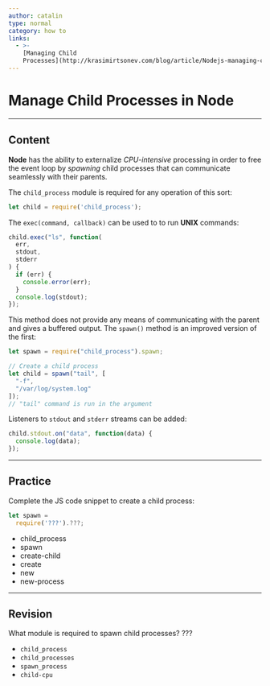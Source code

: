 ```yaml
---
author: catalin
type: normal
category: how to
links:
  - >-
    [Managing Child
    Processes](http://krasimirtsonev.com/blog/article/Nodejs-managing-child-processes-starting-stopping-exec-spawn){website}
---
```


# Manage Child Processes in Node


---

## Content

**Node** has the ability to externalize *CPU-intensive* processing in order to free the event loop by *spawning* child processes that can communicate seamlessly with their parents.

The `child_process` module is required for any operation of this sort:

```javascript
let child = require('child_process');
```

The `exec(command, callback)` can be used to to run **UNIX** commands:

```javascript
child.exec("ls", function(
  err,
  stdout,
  stderr
) {
  if (err) {
    console.error(err);
  }
  console.log(stdout);
});
```

This method does not provide any means of communicating with the parent and gives a buffered output. The `spawn()` method is an improved version of the first:

```javascript
let spawn = require("child_process").spawn;

// Create a child process
let child = spawn("tail", [
  "-f",
  "/var/log/system.log"
]);
// "tail" command is run in the argument
```

Listeners to `stdout` and `stderr` streams can be added:

```javascript
child.stdout.on("data", function(data) {
  console.log(data);
});
```


---

## Practice

Complete the JS code snippet to create a child process:

```javascript
let spawn =
  require('???').???;
```

- child_process
- spawn
- create-child
- create
- new
- new-process


---

## Revision

What module is required to spawn child processes?
???

- `child_process`
- `child_processes`
- `spawn_process`
- `child-cpu`
